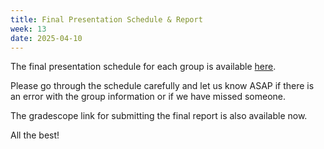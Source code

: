 ```yaml
---
title: Final Presentation Schedule & Report 
week: 13
date: 2025-04-10
---
```


The final presentation schedule for each group is available [here](https://docs.google.com/spreadsheets/d/13jJGiVtymK6ONibWMcdhrC5DeG_ryj-xOWmrRDluMpc/edit?usp=sharing).

Please go through the schedule carefully and let us know ASAP if there is an error with the group information or if we have missed someone.

The gradescope link for submitting the final report is also available now.

All the best!
